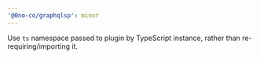```yaml
---
'@0no-co/graphqlsp': minor
---
```


Use `ts` namespace passed to plugin by TypeScript instance, rather than re-requiring/importing it.
